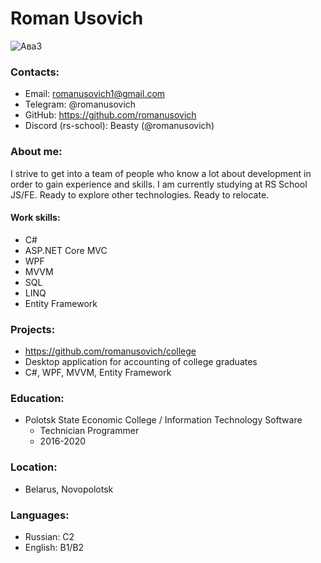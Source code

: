 # Roman Usovich #
![Ава3](https://user-images.githubusercontent.com/47981993/205861969-b5ae3afe-7898-4b14-bf24-cb7818517fb2.jpg)

### Contacts: ###
* Email: romanusovich1@gmail.com
* Telegram: @romanusovich
* GitHub: https://github.com/romanusovich
* Discord (rs-school): Beasty (@romanusovich)

### About me: ###
I strive to get into a team of people who know a lot about development in order to gain experience and skills. I am currently studying at RS School JS/FE. Ready to explore other technologies. Ready to relocate.
#### Work skills: ####
- C#
- ASP.NET Core MVC
- WPF
- MVVM
- SQL
- LINQ
- Entity Framework

### Projects: ###
* https://github.com/romanusovich/college
* Desktop application for accounting of college graduates
* C#, WPF, MVVM, Entity Framework

### Education: ###
* Polotsk State Economic College / Information Technology Software
  * Technician Programmer
  * 2016-2020

### Location: ###
* Belarus, Novopolotsk

### Languages: ###
* Russian: C2
* English: B1/B2
